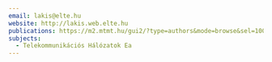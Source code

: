 ```yaml
---
email: lakis@elte.hu
website: http://lakis.web.elte.hu
publications: https://m2.mtmt.hu/gui2/?type=authors&mode=browse&sel=10032453
subjects:
  - Telekommunikációs Hálózatok Ea
---
```

